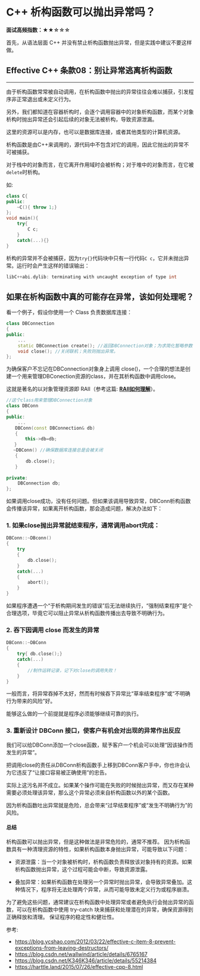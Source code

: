 # C++ 析构函数可以抛出异常吗？

**面试高频指数：★★☆☆☆**

首先，从语法层面 C++ 并没有禁止析构函数抛出异常，但是实践中建议不要这样做。

## Effective C++ 条款08：别让异常逃离析构函数

------

由于析构函数常常被自动调用，在析构函数中抛出的异常往往会难以捕获，引发程序非正常退出或未定义行为。

另外，我们都知道在容器析构时，会逐个调用容器中的对象析构函数，而某个对象析构时抛出异常还会引起后续的对象无法被析构，导致资源泄漏。 

这里的资源可以是内存，也可以是数据库连接，或者其他类型的计算机资源。

析构函数是由C++来调用的，源代码中不包含对它的调用，因此它抛出的异常不可被捕获。

对于栈中的对象而言，在它离开作用域时会被析构；对于堆中的对象而言，在它被`delete`时析构。

如:

```cpp
class C{
public:
    ~C(){ throw 1;}
};
void main(){
    try{
        C c;
    }
    catch(...){}
}
```

析构的异常并不会被捕获，因为`try{}`代码块中只有一行代码`C c`，它并未抛出异常。运行时会产生这样的错误输出：

```cpp
libC++abi.dylib: terminating with uncaught exception of type int
```

## 如果在析构函数中真的可能存在异常，该如何处理呢？

看一个例子，假设你使用一个 Class 负责数据库连接：

```cpp
class DBConnection
{ 
public:
　　 ...
　　 static DBConnection create(); //返回DBConnection对象；为求简化暂略参数
　　 void close(); //关闭联机；失败则抛出异常。
};
```

为确保客户不忘记在DBConnection对象身上调用 close()，一个合理的想法是创建一个用来管理DBConection资源的class，并在其析构函数中调用close。

这就是著名的以对象管理资源即 RAII（参考这篇: [**RAII如何理解**](https://csguide.cn/cpp/memory/raii_in_cpp.html)）。

```cpp
//这个class用来管理DBConnection对象
class DBConn
{ 
public:
　　 ...
　　DBConn(const DBConnection& db)
　　{
       this->db=db;
   }
　 ~DBConn() //确保数据库连接总是会被关闭
　　{
　　    db.close();
　　}
　　
private:
　　 DBConnection db;
};
```

如果调用close成功，没有任何问题。但如果该调用导致异常，DBConn析构函数会传播该异常，如果离开析构函数，那会造成问题，解决办法如下：

### 1. 如果close抛出异常就结束程序，通常调用abort完成：

```cpp
DBConn::~DBconn()
{
    try
    {
	    db.close(); 
    }
    catch(...)
    {
        abort();
    }
}
```

如果程序遭遇一个“于析构期间发生的错误”后无法继续执行，“强制结束程序”是个合理选项，毕竟它可以阻止异常从析构函数传播出去导致不明确行为。

### 2. 吞下因调用 close 而发生的异常

```cpp
DBConn::~DBConn
{
    try{ db.close();}
    catch(...) 
    {
        //制作运转记录，记下对close的调用失败！
    }
}
```

一般而言，将异常吞掉不太好，然而有时候吞下异常比“草率结束程序”或“不明确行为带来的风险”好。

能够这么做的一个前提就是程序必须能够继续可靠的执行。

### 3. 重新设计 DBConn 接口，使客户有机会对出现的异常作出反应

我们可以给DBConn添加一个close函数，赋予客户一个机会可以处理“因该操作而发生的异常”。

把调用close的责任从DBConn析构函数手上移到DBConn客户手中，你也许会认为它违反了“让接口容易被正确使用”的忠告。

实际上这污名并不成立。如果某个操作可能在失败的时候抛出异常，而又存在某种需要必须处理该异常，那么这个异常必须来自析构函数以外的某个函数。

因为析构函数吐出异常就是危险，总会带来“过早结束程序”或“发生不明确行为”的风险。

#### 总结

析构函数可以抛出异常，但是这种做法是非常危险的，通常不推荐。
因为析构函数具有一种清理资源的特性，如果析构函数本身抛出异常，可能导致以下问题：

* 资源泄露：当一个对象被析构时，析构函数负责释放该对象持有的资源。如果析构函数抛出异常，这个过程可能会中断，导致资源泄露。

* 叠加异常：如果析构函数在处理另一个异常时抛出异常，会导致异常叠加。这种情况下，程序将无法处理两个异常，从而可能导致未定义行为或程序崩溃。

为了避免这些问题，通常建议在析构函数中处理异常或者避免执行会抛出异常的函数，可以在析构函数中使用 try-catch 块来捕获和处理潜在的异常，确保资源得到正确释放和清理。
保证程序的稳定性和健壮性。

参考:
* https://blog.ycshao.com/2012/03/22/effective-c-item-8-prevent-exceptions-from-leaving-destructors/
* https://blog.csdn.net/wallwind/article/details/6765167
* https://blog.csdn.net/K346K346/article/details/55214384
* https://harttle.land/2015/07/26/effective-cpp-8.html


